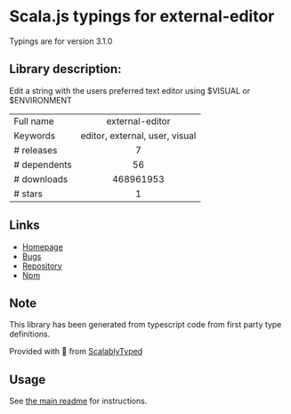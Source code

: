 
# Scala.js typings for external-editor

Typings are for version 3.1.0

## Library description:
Edit a string with the users preferred text editor using $VISUAL or $ENVIRONMENT

|                    |                 |
| ------------------ | :-------------: |
| Full name          | external-editor |
| Keywords           | editor, external, user, visual |
| # releases         | 7 |
| # dependents       | 56 |
| # downloads        | 468961953 |
| # stars            | 1 |

## Links
- [Homepage](https://github.com/mrkmg/node-external-editor#readme)
- [Bugs](https://github.com/mrkmg/node-external-editor/issues)
- [Repository](https://github.com/mrkmg/node-external-editor)
- [Npm](https://www.npmjs.com/package/external-editor)
    


## Note
This library has been generated from typescript code from first party type definitions.

Provided with :purple_heart: from [ScalablyTyped](https://github.com/oyvindberg/ScalablyTyped)

## Usage
See [the main readme](../../readme.md) for instructions.


